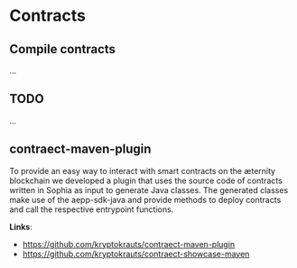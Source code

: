 # Contracts

## Compile contracts
...

## TODO
...

## contraect-maven-plugin
To provide an easy way to interact with smart contracts on the æternity blockchain we developed a plugin that uses the source code of contracts written in Sophia as input to generate Java classes. The generated classes make use of the aepp-sdk-java and provide methods to deploy contracts and call the respective entrypoint functions.

**Links**:

- https://github.com/kryptokrauts/contraect-maven-plugin
- https://github.com/kryptokrauts/contraect-showcase-maven